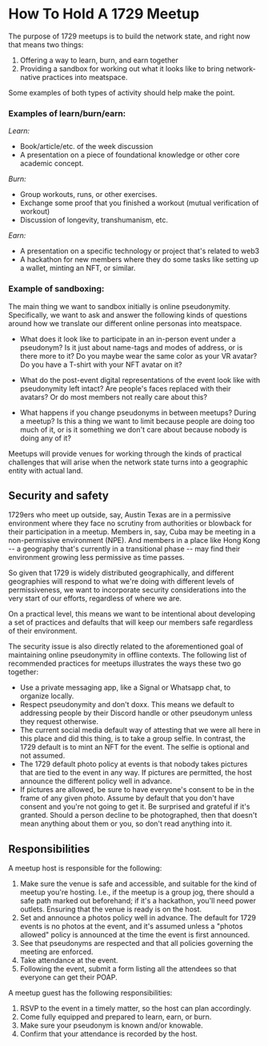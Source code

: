 # How To Hold A 1729 Meetup

The purpose of 1729 meetups is to build the network state, and right now that means two things:

1. Offering a way to learn, burn, and earn together
2. Providing a sandbox for working out what it looks like to bring network-native practices into meatspace.

Some examples of both types of activity should help make the point.

### Examples of learn/burn/earn:

*Learn:*
- Book/article/etc. of the week discussion
- A presentation on a piece of foundational knowledge or other core academic concept.

*Burn:*
- Group workouts, runs, or other exercises.
- Exchange some proof that you finished a workout (mutual verification of workout)
- Discussion of longevity, transhumanism, etc.

*Earn:*
- A presentation on a specific technology or project that's  related to web3
- A hackathon for new members where they do some tasks like setting up a wallet, minting an NFT, or similar.

### Example of sandboxing:

The main thing we want to sandbox initially is online pseudonymity. Specifically, we want to ask and answer the following kinds of questions around how we translate our different online personas into meatspace.

- What does it look like to participate in an in-person event under a pseudonym? Is it just about name-tags and modes of address, or is there more to it? Do you maybe wear the same color as your VR avatar? Do you have a T-shirt with your NFT avatar on it?

- What do the post-event digital representations of the event look like with pseudonymity left intact? Are people's faces replaced with their avatars? Or do most members not really care about this?

- What happens if you change pseudonyms in between meetups? During a meetup? Is this a thing we want to limit because people are doing too much of it, or is it something we don't care about because nobody is doing any of it?

Meetups will provide venues for working through the kinds of practical challenges that will arise when the network state turns into a geographic entity with actual land.

## Security and safety

1729ers who meet up outside, say, Austin Texas are in a permissive environment where they face no scrutiny from authorities or blowback for their participation in a meetup. Members in, say, Cuba may be meeting in a non-permissive environment (NPE). And members in a place like Hong Kong -- a geography that's currently in a transitional phase -- may find their environment growing less permissive as time passes.

So given that 1729 is widely distributed geographically, and different geographies will respond to what we're doing with different levels of permissiveness, we want to incorporate security considerations into the very start of our efforts, regardless of where we are.

On a practical level, this means we want to be intentional about developing a set of practices and defaults that will keep our members safe regardless of their environment. 

The security issue is also directly related to the aforementioned goal of maintaining online pseudonymity in offline contexts. The following list of recommended practices for meetups illustrates the ways these two go together:

- Use a private messaging app, like a Signal or Whatsapp chat, to organize locally.
- Respect pseudonymity and don't doxx. This means we default to addressing people by their Discord handle or other pseudonym unless they request otherwise.
- The current social media default way of attesting that we were all here in this place and did this thing, is to take a group selfie. In contrast, the 1729 default is to mint an NFT for the event. The selfie is optional and not assumed.
- The 1729 default photo policy at events is that nobody takes pictures that are tied to the event in any way. If pictures are permitted, the host announce the different policy well in advance.
- If pictures are allowed, be sure to have everyone's consent to be in the frame of any given photo. Assume by default that you don't have consent and you're not going to get it. Be surprised and grateful if it's granted. Should a person decline to be photographed, then that doesn't mean anything about them or you, so don't read anything into it. 

## Responsibilities

A meetup host is responsible for the following:

1. Make sure the venue is safe and accessible, and suitable for the kind of meetup you're hosting. I.e., if the meetup is a group jog, there should a safe path marked out beforehand; if it's a hackathon, you'll need power outlets. Ensuring that the venue is ready is on the host.
2. Set and announce a photos policy well in advance. The default for 1729 events is no photos at the event, and it's assumed unless a "photos allowed" policy is announced at the time the event is first announced.
3. See that pseudonyms are respected and that all policies governing the meeting are enforced.
4. Take attendance at the event.
5. Following the event, submit a form listing all the attendees so that everyone can get their POAP.

A meetup guest has the following responsibilities:

1. RSVP to the event in a timely matter, so the host can plan accordingly.
2. Come fully equipped and prepared to learn, earn, or burn.
3. Make sure your pseudonym is known and/or knowable. 
4. Confirm that your attendance is recorded by the host.


